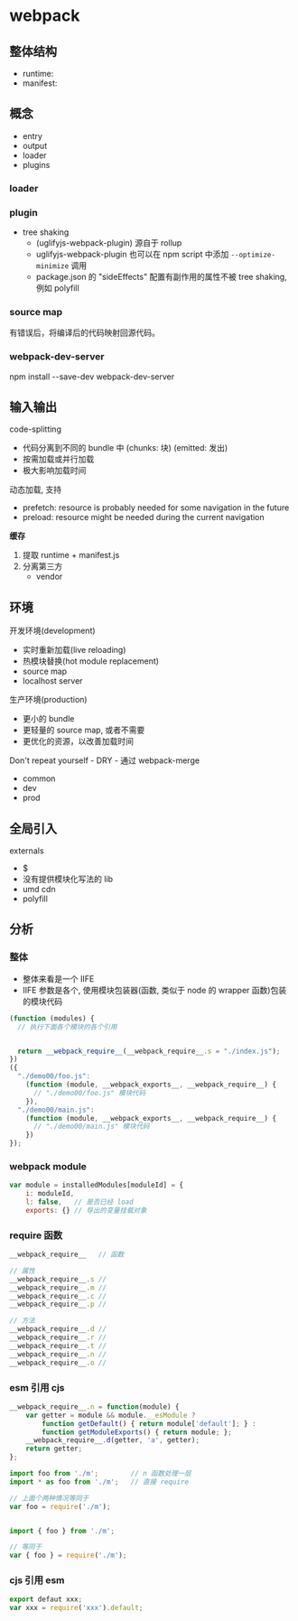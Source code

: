 # webpack

## 整体结构

- runtime:
- manifest:

## 概念

- entry
- output
- loader
- plugins

### loader

### plugin

- tree shaking 
  - (uglifyjs-webpack-plugin) 源自于 rollup
  - uglifyjs-webpack-plugin 也可以在 npm script 中添加 `--optimize-minimize` 调用
  - package.json 的 "sideEffects" 配置有副作用的属性不被 tree shaking, 例如 polyfill

### source map

有错误后，将编译后的代码映射回源代码。

### webpack-dev-server

npm install --save-dev webpack-dev-server

## 输入输出

code-splitting

- 代码分离到不同的 bundle 中 (chunks: 块) (emitted: 发出)
- 按需加载或并行加载
- 极大影响加载时间

动态加载, 支持

- prefetch: resource is probably needed for some navigation in the future
- preload: resource might be needed during the current navigation

**缓存**

1. 提取 runtime + manifest.js
2. 分离第三方
   - vendor

## 环境

开发环境(development)

- 实时重新加载(live reloading)
- 热模块替换(hot module replacement)
- source map
- localhost server

生产环境(production)

- 更小的 bundle
- 更轻量的 source map, 或者不需要
- 更优化的资源，以改善加载时间

Don't repeat yourself - DRY - 通过 webpack-merge

- common
- dev
- prod

## 全局引入

externals

- $
- 没有提供模块化写法的 lib
- umd cdn
- polyfill

## 分析

### 整体

- 整体来看是一个 IIFE
- IIFE 参数是各个, 使用模块包装器(函数, 类似于 node 的 wrapper 函数)包装的模块代码

```javascript
(function (modules) {
  // 执行下面各个模块的各个引用


  return __webpack_require__(__webpack_require__.s = "./index.js");
})
({
  "./demo00/foo.js":
    (function (module, __webpack_exports__, __webpack_require__) {
      // "./demo00/foo.js" 模块代码
    }),
  "./demo00/main.js":
    (function (module, __webpack_exports__, __webpack_require__) {
      // "./demo00/main.js" 模块代码
    })
});
```

### webpack module

```js
var module = installedModules[moduleId] = {
	i: moduleId,
	l: false,   // 是否已经 load
	exports: {} // 导出的变量挂载对象
```

### require 函数

```js
__webpack_require__   // 函数

// 属性
__webpack_require__.s // 
__webpack_require__.m // 
__webpack_require__.c // 
__webpack_require__.p // 

// 方法
__webpack_require__.d // 
__webpack_require__.r // 
__webpack_require__.t // 
__webpack_require__.n // 
__webpack_require__.o // 

```

### esm 引用 cjs

```js
__webpack_require__.n = function(module) {
	var getter = module && module.__esModule ?
		function getDefault() { return module['default']; } :
		function getModuleExports() { return module; };
	__webpack_require__.d(getter, 'a', getter);
	return getter;
};
```

```js
import foo from './m';        // n 函数处理一层
import * as foo from './m';   // 直接 require

// 上面个两种情况等同于
var foo = require('./m');


import { foo } from './m';

// 等同于
var { foo } = require('./m');
```

### cjs 引用 esm

```js
export defaut xxx;
var xxx = require('xxx').default;
```
